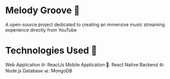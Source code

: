 # Melody Groove 🎵
A open-source project dedicated to creating an immersive music streaming experience directly from YouTube

# Technologies Used 🚀
Web Application 🌐: ReactJs
Mobile Application 📱: React Native
Backend ⚙️: Node.js
Database 📊: MongoDB
